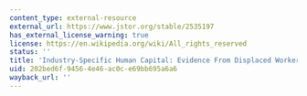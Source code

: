 ```yaml
---
content_type: external-resource
external_url: https://www.jstor.org/stable/2535197
has_external_license_warning: true
license: https://en.wikipedia.org/wiki/All_rights_reserved
status: ''
title: 'Industry-Specific Human Capital: Evidence From Displaced Workers'
uid: 202bed6f-9456-4e46-ac0c-e69bb695a6a6
wayback_url: ''
---
```

